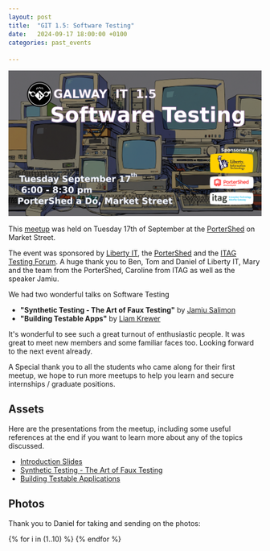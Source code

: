 ```yaml
---
layout: post
title:  "GIT 1.5: Software Testing"
date:   2024-09-17 18:00:00 +0100
categories: past_events

---
```

![GIT 1.5: Software Testing](/assets/1.5/poster.png)

This [meetup](https://www.meetup.com/galway-information-technology/events/303266234/) was held on Tuesday 17th of September at the [PorterShed](https://www.google.com/maps/place/PorterShed/@53.2734788,-9.0534656,17z/data=!3m1!4b1!4m6!3m5!1s0x485b96e5c4af853f:0x3535a8060a8c257d!8m2!3d53.2734788!4d-9.0534656!16s%2Fg%2F11c0xpjshy?entry=ttu) on Market Street.


The event was sponsored by [Liberty IT](https://www.liberty-it.ie/careers/career-opportunities), the [PorterShed](https://portershed.com/) and the [ITAG Testing Forum](https://itag.ie/forums/testing-forum/). A huge thank you to Ben, Tom and Daniel of Liberty IT, Mary and the team from the PorterShed, Caroline from ITAG as well as the speaker Jamiu.


We had two wonderful talks on Software Testing

- **"Synthetic Testing - The Art of Faux Testing"** by [Jamiu Salimon](https://www.linkedin.com/in/dkmdebugin/)
- **"Building Testable Apps"** by [Liam Krewer](https://www.linkedin.com/in/liamkrewer/)


It's wonderful to see such a great turnout of enthusiastic people. It was great to meet new members and some familiar faces too. Looking forward to the next event already.

A Special thank you to all the students who came along for their first meetup, we hope to run more meetups to help you learn and secure internships / graduate positions.

## Assets

Here are the presentations from the meetup, including some useful references at the end if you want to learn more about any of the topics discussed.

- [Introduction Slides](/assets/1.5/intro.pptx)
- [Synthetic Testing - The Art of Faux Testing](/assets/1.5/synthetic-testing.pdf)
- [Building Testable Applications](/assets/1.5/making-testable-apps.pptx)

## Photos 

Thank you to Daniel for taking and sending on the photos:


<!-- https://nanogallery2.nanostudio.org/ -->
<div id="nanogallery2" data-nanogallery2='{
	"itemsBaseURL": "/assets/1.5/photos/",
    "thumbnailHeight": 240,
    "thumbnailWidth":  "auto"   
  }'>
  {% for i in (1..10) %}
    <a href="{{i}}.jpg" data-ngthumb="{{i}}.jpg"></a>
  {% endfor %}
</div>